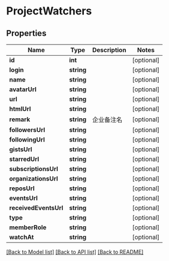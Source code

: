 # ProjectWatchers

## Properties
Name | Type | Description | Notes
------------ | ------------- | ------------- | -------------
**id** | **int** |  | [optional] 
**login** | **string** |  | [optional] 
**name** | **string** |  | [optional] 
**avatarUrl** | **string** |  | [optional] 
**url** | **string** |  | [optional] 
**htmlUrl** | **string** |  | [optional] 
**remark** | **string** | 企业备注名 | [optional] 
**followersUrl** | **string** |  | [optional] 
**followingUrl** | **string** |  | [optional] 
**gistsUrl** | **string** |  | [optional] 
**starredUrl** | **string** |  | [optional] 
**subscriptionsUrl** | **string** |  | [optional] 
**organizationsUrl** | **string** |  | [optional] 
**reposUrl** | **string** |  | [optional] 
**eventsUrl** | **string** |  | [optional] 
**receivedEventsUrl** | **string** |  | [optional] 
**type** | **string** |  | [optional] 
**memberRole** | **string** |  | [optional] 
**watchAt** | **string** |  | [optional] 

[[Back to Model list]](../../README.md#documentation-for-models) [[Back to API list]](../../README.md#documentation-for-api-endpoints) [[Back to README]](../../README.md)


